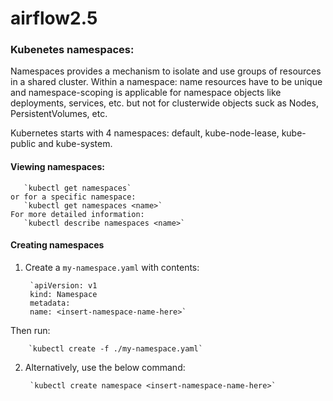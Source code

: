 # airflow2.5

### Kubenetes namespaces:

Namespaces provides a mechanism to isolate and use groups of resources in a shared cluster. Within a namespace: name resources have to be unique and namespace-scoping is applicable for namespace objects like deployments, services, etc. but not for clusterwide objects suck as Nodes, PersistentVolumes, etc.

Kubernetes starts with 4 namespaces: default, kube-node-lease, kube-public and kube-system.

#### Viewing namespaces:

       `kubectl get namespaces`
    or for a specific namespace:
       `kubectl get namespaces <name>`
    For more detailed information:
       `kubectl describe namespaces <name>`

#### Creating namespaces

1. Create a `my-namespace.yaml` with contents:

        `apiVersion: v1
        kind: Namespace
        metadata:
        name: <insert-namespace-name-here>`
    
Then run: 

        `kubectl create -f ./my-namespace.yaml`

2. Alternatively, use the below command:

        `kubectl create namespace <insert-namespace-name-here>`
        
